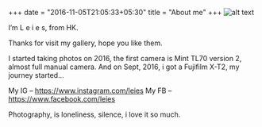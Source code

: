 +++
date = "2016-11-05T21:05:33+05:30"
title = "About me"
+++
![alt text](/photo/lc.jpg "Leies.app")

I’m L e i e s, from HK.

Thanks for visit my gallery, hope you like them.

I started taking photos on 2016, the first camera is Mint TL70 version 2, almost full manual camera. And on Sept, 2016, i got a  Fujifilm X-T2, my journey started…

My IG – https://www.instagram.com/leies
My FB – https://www.facebook.com/leies

Photography, is loneliness, silence, i love it so much.

